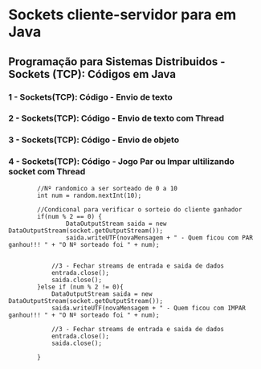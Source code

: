 # Sockets cliente-servidor para em Java
## Programação para Sistemas Distribuidos - Sockets (TCP): Códigos em Java

### 1 - Sockets(TCP): Código - Envio de texto
### 2 - Sockets(TCP): Código - Envio de texto com Thread
### 3 - Sockets(TCP): Código - Envio de objeto

### 4 - Sockets(TCP): Código - Jogo Par ou Impar ultilizando socket com Thread

			//Nº randomico a ser sorteado de 0 a 10
			int num = random.nextInt(10);
					
			//Condiconal para verificar o sorteio do cliente ganhador	
			if(num % 2 == 0) {
					DataOutputStream saida = new DataOutputStream(socket.getOutputStream());
					saida.writeUTF(novaMensagem + " - Quem ficou com PAR ganhou!!! " + "O Nº sorteado foi " + num);
				

				//3 - Fechar streams de entrada e saida de dados
				entrada.close();
				saida.close();
			}else if (num % 2 != 0){
				DataOutputStream saida = new DataOutputStream(socket.getOutputStream());
				saida.writeUTF(novaMensagem + " - Quem ficou com IMPAR ganhou!!! " + "O Nº sorteado foi " + num);
				
				//3 - Fechar streams de entrada e saida de dados
				entrada.close();
				saida.close();
				
			}
